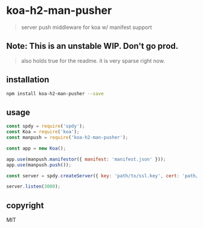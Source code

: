 # koa-h2-man-pusher
> server push middleware for koa w/ manifest support

## Note: This is an unstable WIP. Don't go prod.
> also holds true for the readme. it is very sparse right now.

## installation

```sh
npm install koa-h2-man-pusher --save
```

## usage
```js
const spdy = require('spdy');
const Koa = require('koa');
const manpush = require('koa-h2-man-pusher');

const app = new Koa();

app.use(manpush.manifestor({ manifest: 'manifest.json' }));
app.use(manpush.push());

const server = spdy.createServer({ key: 'path/to/ssl.key', cert: 'path/to/ssl.crt' }, app.callback());

server.listen(3000);
```

## copyright
MIT
